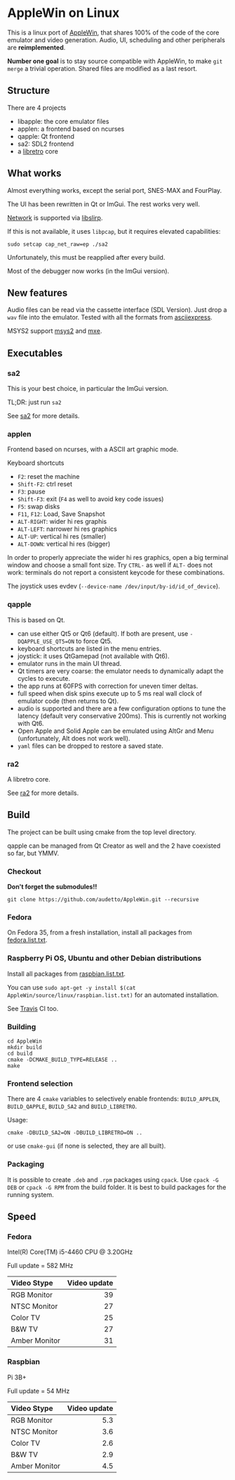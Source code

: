 # AppleWin on Linux

This is a linux port of [AppleWin](https://github.com/AppleWin/AppleWin), that shares 100% of the code of the core emulator and video generation. Audio, UI, scheduling and other peripherals are **reimplemented**.

**Number one goal** is to stay source compatible with AppleWin, to make `git merge` a trivial operation. Shared files are modified as a last resort.

## Structure

There are 4 projects

* libapple: the core emulator files
* applen: a frontend based on ncurses
* qapple: Qt frontend
* sa2: SDL2 frontend
* a [libretro](https://www.libretro.com) core

##  What works

Almost everything works, except the serial port, SNES-MAX and FourPlay.

The UI has been rewritten in Qt or ImGui. The rest works very well.

[Network](/source/Tfe/README.md) is supported via [libslirp](https://gitlab.freedesktop.org/slirp/libslirp).

If this is not available, it uses `libpcap`, but it requires elevated capabilities:

`sudo setcap cap_net_raw=ep ./sa2`

Unfortunately, this must be reapplied after every build.

Most of the debugger now works (in the ImGui version).

## New features

Audio files can be read via the cassette interface (SDL Version). Just drop a `wav` file into the emulator. Tested with all the formats from [asciiexpress](https://asciiexpress.net/).

MSYS2 support [msys2](/source/frontends/docs/msys2.md) and [mxe](/source/frontends/docs/mxe.md).

## Executables

### sa2

This is your best choice, in particular the ImGui version.

TL;DR: just run ``sa2``

See [sa2](/source/frontends/sdl/README.md) for more details.

### applen

Frontend based on ncurses, with a ASCII art graphic mode.

Keyboard shortcuts

* ``F2``: reset the machine
* ``Shift-F2``: ctrl reset
* ``F3``: pause
* ``Shift-F3``: exit (``F4`` as well to avoid key code issues)
* ``F5``: swap disks
* ``F11``, ``F12``: Load, Save Snapshot
* ``ALT-RIGHT``: wider hi res graphis
* ``ALT-LEFT``: narrower hi res graphics
* ``ALT-UP``: vertical hi res (smaller)
* ``ALT-DOWN``: vertical hi res (bigger)

In order to properly appreciate the wider hi res graphics, open a big terminal window and choose a small font size.
Try ``CTRL-`` as well if ``ALT-`` does not work: terminals do not report a consistent keycode for these combinations.

The joystick uses evdev (``--device-name /dev/input/by-id/id_of_device``).

### qapple

This is based on Qt.

* can use either Qt5 or Qt6 (default). If both are present, use `-DQAPPLE_USE_QT5=ON` to force Qt5.
* keyboard shortcuts are listed in the menu entries.
* joystick: it uses QtGamepad (not available with Qt6).
* emulator runs in the main UI thread.
* Qt timers are very coarse: the emulator needs to dynamically adapt the cycles to execute.
* the app runs at 60FPS with correction for uneven timer deltas.
* full speed when disk spins execute up to 5 ms real wall clock of emulator code (then returns to Qt).
* audio is supported and there are a few configuration options to tune the latency (default very conservative 200ms). This is currently not working with Qt6.
* Open Apple and Solid Apple can be emulated using AltGr and Menu (unfortunately, Alt does not work well).
* ``yaml`` files can be dropped to restore a saved state.

### ra2

A libretro core.

See [ra2](/source/frontends/libretro/README.md) for more details.

## Build

The project can be built using cmake from the top level directory.

qapple can be managed from Qt Creator as well and the 2 have coexisted so far, but YMMV.

### Checkout

**Don't forget the submodules!!**

```
git clone https://github.com/audetto/AppleWin.git --recursive
```

### Fedora

On Fedora 35, from a fresh installation, install all packages from [fedora.list.txt](/source/linux/fedora.list.txt).

### Raspberry Pi OS, Ubuntu and other Debian distributions

Install all packages from [raspbian.list.txt](/source/linux/raspbian.list.txt).

You can use `sudo apt-get -y install $(cat AppleWin/source/linux/raspbian.list.txt)` for an automated installation.

See [Travis](/.travis.yml) CI too.

### Building

```
cd AppleWin
mkdir build
cd build
cmake -DCMAKE_BUILD_TYPE=RELEASE ..
make
```

### Frontend selection

There are 4 `cmake` variables to selectively enable frontends: `BUILD_APPLEN`, `BUILD_QAPPLE`, `BUILD_SA2` and `BUILD_LIBRETRO`.

Usage:

```
cmake -DBUILD_SA2=ON -DBUILD_LIBRETRO=ON ..
```

or use `cmake-gui` (if none is selected, they are all built).

### Packaging

It is possible to create `.deb` and `.rpm` packages using `cpack`. Use `cpack -G DEB` or `cpack -G RPM` from the build folder. It is best to build packages for the running system.

## Speed

### Fedora

Intel(R) Core(TM) i5-4460  CPU @ 3.20GHz

Full update = 582 MHz

| Video Stype | Video update |
| :--- | ---: |
| RGB Monitor | 39 |
| NTSC Monitor | 27 |
| Color TV | 25 |
| B&W TV | 27 |
| Amber Monitor | 31 |

### Raspbian

Pi 3B+

Full update = 54 MHz

| Video Stype | Video update |
| :--- | ---: |
| RGB Monitor | 5.3 |
| NTSC Monitor | 3.6 |
| Color TV | 2.6 |
| B&W TV | 2.9 |
| Amber Monitor | 4.5 |
